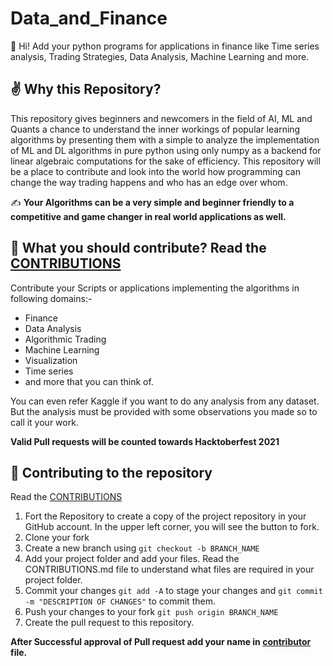 # Data_and_Finance 
👋 Hi! Add your python programs for applications in finance like Time series analysis, Trading Strategies, Data Analysis, Machine Learning and more.

## ✌ Why this Repository?
This repository gives beginners and newcomers in the field of AI, ML and Quants a chance to understand the inner workings of popular learning algorithms by presenting them with
a simple to analyze the implementation of ML and DL algorithms in pure python using only numpy as a backend for linear algebraic computations for the sake of efficiency.
This repository will be a place to contribute and look into the world how programming can change the way trading happens and who has an edge over whom.

✍ <b>Your Algorithms can be a very simple and beginner friendly to a competitive and game changer in real world applications as well.</b>

## 🙌  What you should contribute? Read the [CONTRIBUTIONS](https://github.com/aditya172926/Data_and_Finance/blob/master/CONTRIBUTING.md)
Contribute your Scripts or applications implementing the algorithms in following domains:- 
- Finance
- Data Analysis
- Algorithmic Trading
- Machine Learning
- Visualization
- Time series
- and more that you can think of.

You can even refer Kaggle if you want to do any analysis from any dataset. But the analysis must be provided with some observations you made so to call it your work.

<b> Valid Pull requests will be counted towards Hacktoberfest 2021</b>

## 🤝  Contributing to the repository
Read the [CONTRIBUTIONS](https://github.com/aditya172926/Data_and_Finance/blob/master/CONTRIBUTING.md)
1) Fort the Repository to create a copy of the project repository in your GitHub account. In the upper left corner, you will see the button to fork.
2) Clone your fork 
3) Create a new branch using `git checkout -b BRANCH_NAME`
4) Add your project folder and add your files. Read the CONTRIBUTIONS.md file to understand what files are required in your project folder.
5) Commit your changes `git add -A` to stage your changes and `git commit -m "DESCRIPTION OF CHANGES"` to commit them.
6) Push your changes to your fork `git push origin BRANCH_NAME`
7) Create the pull request to this repository.

<b> After Successful approval of Pull request add your name in [contributor](https://github.com/aditya172926/Data_and_Finance/blob/master/contributors.md) file.
